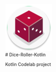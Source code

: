 <div><img src="/app/src/main/res/mipmap-xxhdpi/ic_launcher.png" width="150px"</img></div>
# Dice-Roller-Kotlin

Kotlin Codelab project
